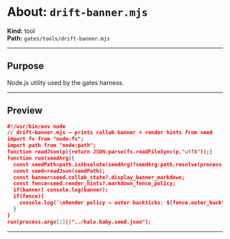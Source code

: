 # About: `drift-banner.mjs`

**Kind:** tool  
**Path:** `gates/tools/drift-banner.mjs`

---

## Purpose

Node.js utility used by the gates harness.

---

## Preview

````json
#!/usr/bin/env node
// drift-banner.mjs — prints collab banner + render hints from seed
import fs from "node:fs";
import path from "node:path";
function readJson(p){return JSON.parse(fs.readFileSync(p,"utf8"));}
function run(seedArg){
  const seedPath=path.isAbsolute(seedArg)?seedArg:path.resolve(process.cwd(),seedArg);
  const seed=readJson(seedPath);
  const banner=seed.collab_state?.display_banner_markdown;
  const fence=seed.render_hints?.markdown_fence_policy;
  if(banner) console.log(banner);
  if(fence){
    console.log(`\nRender policy → outer backticks: ${fence.outer_backticks_required}, inner: ${fence.inner_backticks_for_nested_examples}, default lang: ${fence.default_code_language}`);
  }
}
run(process.argv[2]||"../halo.baby.seed.json");

````

---
